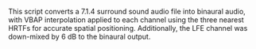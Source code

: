 This script converts a 7.1.4 surround sound audio file into binaural audio, with VBAP interpolation applied to each channel using the three nearest HRTFs for accurate spatial positioning. Additionally, the LFE channel was down-mixed by 6 dB
to the binaural output.
